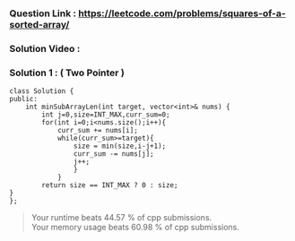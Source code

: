 ### Question Link : https://leetcode.com/problems/squares-of-a-sorted-array/

### Solution Video :


### Solution 1 : ( Two Pointer )

```
class Solution {
public:
    int minSubArrayLen(int target, vector<int>& nums) {
        int j=0,size=INT_MAX,curr_sum=0;
        for(int i=0;i<nums.size();i++){
            curr_sum += nums[i];
            while(curr_sum>=target){
                size = min(size,i-j+1);
                curr_sum -= nums[j];
                j++;
                }
            }
        return size == INT_MAX ? 0 : size;
}
};
```

> Your runtime beats 44.57 % of cpp submissions. <br>
> Your memory usage beats 60.98 % of cpp submissions.